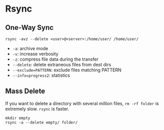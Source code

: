 # Rsync

## One-Way Sync

```shell
rsync -avz --delete <user>@<server>:/home/user/ /home/user/
```

* `-a`: archive mode
* `-v`: increase verbosity
* `-z`: compress file data during the transfer
* `--delete`: delete extraneous files from dest dirs
* `--exclude=PATTERN`: exclude files matching PATTERN
* `--info=progress2`: statistics

## Mass Delete

If you want to delete a directory with several million files, `rm -rf folder` is extremely slow. `rsync` is faster.

```
mkdir empty
rsync -a --delete empty/ folder/
```
